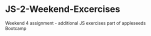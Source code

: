 # JS-2-Weekend-Excercises
Weekend 4 assignment - additional JS exercises part of appleseeds Bootcamp
